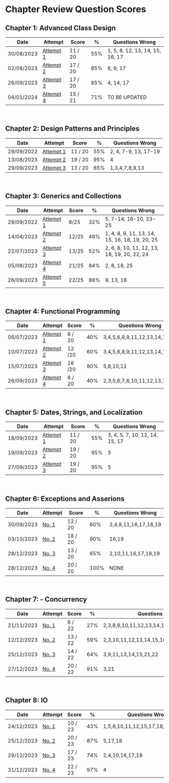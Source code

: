 # Chapter Review Question Scores

## Chapter 1: Advanced Class Design

| Date       | Attempt  | Score  |  %   |  Questions Wrong |
| -------    | -----    | ------ | ---- | ---------------- |
| 30/08/2023 | [Attempt 1](/src/review_questions/chapter_1/attempt_1/) | 11 / 20 | 55% | 1, 5, 8, 12, 13, 14, 15, 16, 17 |
| 02/08/2023 | [Attempt 2](/src/review_questions/chapter_1/attempt_2/) | 17 / 20 | 85% | 8, 9, 17  |
| 26/09/2023 | [Attempt 3](/src/review_questions/chapter_1/attempt_3/) | 17 / 20 | 85% | 4, 14, 17 |
| 04/01/2024 | [Attempt 4](/src/review_questions/chapter_1/attempt_4/) | 15 / 21 | 71% | TO BE UPDATED |

<br>

## Chapter 2: Design Patterns and Principles

| Date       | Attempt  | Score  |  %   |  Questions Wrong |
| -------    | -----    | ------ | ---- | ---------------- |
| 29/09/2022 | [Attempt 1](/src/review_questions/chapter_2/attempt_1/)  | 11 / 20 | 55%  | 2, 4, 7-9, 13, 17-19 |
| 13/08/2023 | [Attempt 2](/src/review_questions/chapter_2/attempt_2/)  | 19 / 20 | 95%  | 4 |
| 29/09/2023 | [Attempt 3](/src/review_questions/chapter_2/attempt_2/)  | 13 / 20 | 65%  | 1,3,4,7,8,9,13 |

<br>


## Chapter 3: Generics and Collections

| Date       | Attempt  | Score  |  %   |  Questions Wrong |
| -------    | -----    | ------ | ---- | ---------------- |
| 29/09/2022 | [Attempt 1](/src/review_questions/chapter_3/attempt_1/) | 8/25  | 32% | 5, 7-14, 16-20, 23-25 |
| 14/04/2023 | [Attempt 2](/src/review_questions/chapter_3/attempt_2/) | 12/25 | 48% | 1, 4, 8, 9, 11, 13, 14, 15, 16, 18, 19, 20, 25 |
| 22/07/2023 | [Attempt 3](/src/review_questions/chapter_3/attempt_3/) | 13/25 | 52% | 2, 6, 8, 10, 11, 12, 13, 18, 19, 20, 22, 24 |
| 05/08/2023 | [Attempt 4](/src/review_questions/chapter_3/attempt_4/) | 21/25 | 84% | 2, 8, 18, 25 |
| 26/09/2023 | [Attempt 5](/src/review_questions/chapter_3/attempt_5/) | 22/25 | 88% | 9, 13, 18 |

<br>


## Chapter 4: Functional Programming

| Date       | Attempt  | Score  |  %   |  Questions Wrong |
| -------    | -----    | ------ | ---- | ---------------- |
| 06/07/2023 | [Attempt 1](/src/review_questions/chapter_4/attempt_1/)  | 8 / 20  | 40% | 3,4,5,6,8,9,11,12,13,14,15,18 |
| 10/07/2023 | [Attempt 2](/src/review_questions/chapter_4/attempt_1/)  | 12 /20 | 60% | 3,4,5,6,8,9,11,12,13,14,15,18 |
| 15/07/2023 | [Attempt 3](/src/review_questions/chapter_4/attempt_3/)  | 16 /20 | 80% | 5,8,10,11 |
| 26/09/2023 | [Attempt 4](/src/review_questions/chapter_4/attempt_3/)  | 8 / 20  | 40% | 2,3,5,6,7,8,10,11,12,13,14,18 |

<br>

##  Chapter 5: Dates, Strings, and Localization

| Date       | Attempt  | Score  |  %   |  Questions Wrong |
| -------    | -----    | ------ | ---- | ---------------- |
| 18/09/2023 | [Attempt 1](/src/review_questions/chapter_5/attempt_1/)       |  11 / 20  | 55% | 3, 4, 5, 7, 10, 12, 14, 15, 17 |
| 19/09/2023 | [Attempt 2](/src/review_questions/chapter_5/attempt_2/)       |  19 / 20  | 95% | 5 |
| 27/09/2023 | [Attempt 3](/src/review_questions/chapter_5/attempt_3/)       |  19 / 20  | 95% | 5 |

<br>

##  Chapter 6: Exceptions and Asserions

| Date   | Attempt | Score | % | Questions Wrong |
| ------ |-------- |------ | - | --------------  |
| 30/09/2023 | [No. 1](/src/review_questions/chapter_6/attempt_1/)  | 12 / 20 | 60%   | 3,4,8,11,16,17,18,19 |
| 03/10/2023 | [No. 2](/src/review_questions/chapter_6/attempt_2/)  | 18 / 20 | 90%   | 16,19 |
| 28/12/2023 | [No. 3](/src/review_questions/chapter_6/attempt_3/)  | 13 / 20 | 65%   | 2,10,11,16,17,18,19 |
| 28/12/2023 | [No. 4](/src/review_questions/chapter_6/attempt_4/)  | 20 / 20 | 100%  | NONE |

<br>

##  Chapter 7: - Concurrency

| Date | Attempt | Score | % | Questions Wrong |
| -----|---------|-------|---|--------------|
| 21/11/2023  | [No. 1](/src/review_questions/chapter_7/attempt_1/) | 6 / 22  | 27% | 2,3,8,9,10,11,12,13,14,16,17,18,19,20,21,22 |
| 12/12/2023  | [No. 2](/src/review_questions/chapter_7/attempt_2/) | 13 / 22 | 59% | 2,3,10,11,12,13,14,15,16                    |
| 25/12/2023  | [No. 3](/src/review_questions/chapter_7/attempt_3/) | 14 / 22 | 64% | 3,9,11,13,14,15,21,22                       |
| 27/12/2023  | [No. 4](/src/review_questions/chapter_7/attempt_4/) | 20 / 22 | 91% | 3,21                                        |

<br>


## Chapter 8: IO

| Date | Attempt| Score | % | Questions Wrong |
| ---- |  ----- |------ | - | --------------- |
| 24/12/2023   | [No. 1](/src/review_questions/chapter_8/attempt_1/) | 10 / 23 | 43% | 1,5,8,10,11,12,15,17,18,20,21,22,23 |
| 25/12/2023   | [No. 2](/src/review_questions/chapter_8/attempt_2/) | 20 / 23 | 87% | 5,17,18 |
| 29/12/2023   | [No. 3](/src/review_questions/chapter_8/attempt_3/) | 17 / 23 | 74% | 2,4,10,16,17,18 |
| 31/12/2023   | [No. 4](/src/review_questions/chapter_8/attempt_4/) | 22 / 23 | 97% | 4 |

